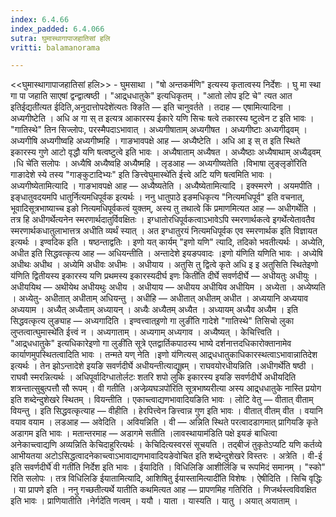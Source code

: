 ```yaml
---
index: 6.4.66
index_padded: 6.4.066
sutra: घुमास्थागापाजहातिसां हलि
vritti: balamanorama

---
```

<<घुमास्थागापाजहातिसां हलि>> - घुमसाथा । "षो अन्तकर्मणि" इत्यस्य कृतात्वस्य निर्देशः । घु मा स्था गा पा जहाति साएषां द्वन्द्वात्षष्ठी । "आद्र्धधातुके" इत्यधिकृतम् । "आतो लोप इटि चे" त्यत आत इतिईद्यती॑त्यत ईदिति,अनुदात्तोपदेशे॑त्यतः क्ङिति — इति चानुवर्तते । तदाह — एषामित्यादिना । अध्यगीष्टेति । अधि अ गा स् त इत्यत्र आकारस्य ईकारे यणि सिचः षत्वे तकारस्य ष्टुत्वेन ट इति भावः । "गातिस्थे" तिन सिज्लोपः, परस्मैपदाऽभावात् । अध्यगीषाताम् अध्यगीषत । अध्यगीष्टाः अध्यगीढ्वम् । अध्यगीषि अध्यगीष्वहि अध्यगीष्महि । गाङभावपक्षे आह —  अध्यैष्टेति । अधि आ इ स् त इति स्थिते इकारस्य गुणे आटो वृद्धौ यणि षत्वष्टुत्वे इति भावः । अध्यैषाताम् अध्यैषत । अध्यैष्ठाः अध्यैषाथाम् अध्यैढ्वम् ।धि चे॑ति सलोपः । अध्यैषि अध्यैष्वहि अध्यैष्महि । लृडआह —  अध्यगीष्यतेति ।विभाषा लुङ्लृङो॑रिति गाङादेशे स्ये तस्य "गाङ्कुटादिभ्यः" इति ङित्त्वेघुमास्थे॑ति ईत्त्वे अटि यणि षत्वमिति भावः । अध्यगीष्येतामित्यादि । गाङभावपक्षे आह — अध्यैष्यतेति । अध्यैष्येतामित्यादि । इक्स्मरणे । अयमपीति । इङ्धातुवदयमपि धातुर्नित्यमधिपूर्वक इत्यर्थः । ननु धातुपाठे इङमधिकृत्य "नित्यमधिपूर्व" इति वचनात्, भूवादिसूत्रभाष्याच्च इङो नित्यमधिपूर्वकत्वं युक्तम्, अस्य तु तथात्वे किं प्रमाणमित्यत आह —  अधीगर्थेति । तत्र हि अधीगर्थेत्यनेन स्मरणार्थदातुर्विवक्षितः । इग्धातोरधिपूर्वकत्वाऽभावेऽपि स्मरणार्थकत्वे इगर्थेत्येतावतैव स्मरणार्थकधातुलाभात्तत्र अधीति व्यर्थं स्यात् । अत इग्धातुरयं नित्यमधिपूर्वक एव स्मरणार्थक इति विज्ञायत इत्यर्थः । इण्वदिक इति । षष्ठन्ताद्वतिः । इणो यत् कार्यम् "इणो यणि" त्यादि, तदिको भवतीत्यर्थः । अध्येति, अधीत इति सिद्धवत्कृत्य आह — अधियन्तीति । अन्तादेशे इयङपवादः ।इणो य॑णिति यणिति भावः । अध्येषि अधीथः अधीथ । अध्येमि अधीवः अधीमः । अधीयाय । अतुसि तु द्वित्वे कृते अधि इ इ अतुसिति स्थितेइणो य॑णिति द्वितीयस्य इकारस्य यणि प्रथमस्य इकारस्यदीर्घ इणः किती॑ति दीर्घे सवर्णदीर्घे — अधीयतुः अधीयुः । अधीययिथ — अथीयेथ अधीयथुः अधीय । अधीयाय — अधीयय अधीयिव अधीयिम । अध्येता । अध्येष्यति । अध्येतु- अधीतात् अधीताम् अधियन्तु । अधीहि —  अधीतात् अधीतम् अधीत । अध्ययानि अध्ययाव अध्ययाम । अध्यैत् अध्यैताम् अध्यायन् । अध्यैः अध्यैतम् अध्यैत । अध्यायम् अध्यैव अध्यैम । इति सिद्धवत्कृत्य लुङ्याह —  अध्यगादिति । इण्वत्त्वात्इणो गा लुङी॑ति गादेशे "गातिस्थे" तिसिचो लुका लुप्तत्वात्घुमास्थे॑ति ईत्त्वं न । अध्यगाताम् । अध्यगाम् अध्यगाव । अध्यैष्यत् । केचित्त्विति । "आद्र्धधातुके" इत्यधिकारेइणो गा लुङी॑ति सूत्रे एतद्वार्तिकपाठस्य भाष्ये दर्शनात्तदधिकारोक्तानामेव कार्याणमुपस्थितत्वादिति भावः । तन्मते यण् नेति ।इणो य॑णित्यस् आद्र्धधातुकाधिकारस्थत्वाऽभावान्नातिदेश इत्यर्थः । तेन झोऽन्तादेशे इयङि सवर्णदीर्घे अधीयन्तीत्याद्यूह्रम् । राघवयोरधीयन्निति ।अधीगर्थे॑ति षष्ठी । राघवौ स्मरन्नित्यर्थः । अधिपूर्वादिग्धातोर्लटः शतरि शपो लुकि इकारस्य इयङि सवर्णदीर्घे अधीयदिति शत्रन्तात्सुबुत्पत्तौ सौ रूपम् । वी गतीति ।अजेव्र्यघञपो॑रिति सूत्रभाष्यरीत्या अस्य आद्र्धधातुके नास्ति प्रयोग इति शब्देन्दुशेखरे स्थितम् । वियन्तीति । एकाच्त्वाद्यणभावादियङिति भावः । लोटि वेतु —  वीतात् वीताम् वियन्तु । इति सिद्धवत्कृत्याह — वीहीति । हेरपित्त्वेन ङित्त्वान्न गुण इति भावः । वीतात् वीतम् वीत । वयानि वयाव वयाम । लडआह —  अवेदिति । अवियन्निति । वी — अन्निति स्थिते परत्वादडागमात् प्रागियङि कृते अडागम इति भावः । मतान्तरमाह — अडागमे सतीति ।लावस्थायाम॑डिति पक्षे इयङं बाधित्वा अनेकाच्त्वाद्यणि अव्यन्निति केचिदाहुरित्यर्थः । केचिदित्यस्वरसं सूचयति । तद्बीजं तुकृतेऽप्यटि यणि कर्तव्ये आभीयतया अटोऽसिद्धत्वादनेकाच्त्वाऽभावाद्यणभावादियङेवोचित इति शब्देन्दुशेखरे विस्तरः । अत्रेति । वी-ई इति सवर्णदीर्घे॑ वी गती॑ति निर्देश इति भावः । ईयादिति । विधिलिङि आशीर्लिङि च रूपमिदं समानम् । "स्को" रिति सलोपः । तत्र विधिलिङि ईयातामित्यादि, आशिषितु ईयास्तामित्यादी॑ति विशेषः । ऐषीदिति । सिचि वृद्धिः । या प्रापणे इति । ननु गच्छतीत्यर्थे यातीति कथमित्यत आह — प्रापणमिह गतिरिति । णिजर्थस्त्वविवक्षित इति भावः । प्राणियातीति ।नेर्गदे॑ति णत्वम् । ययौ । याता । यास्यति । यातु । अयात् अयाताम् ।